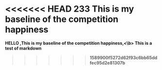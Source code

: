 <<<<<<< HEAD
233 This is my baseline of the competition happiness
=======
<b>HELLO ,This is my baseline of the competition happiness,<\b>
This is a test of markdown
>>>>>>> 1589900f5272d62f93c6bb65ddfec95d2e81307b
